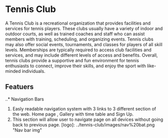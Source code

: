 # Tennis Club

A Tennis Club is a recreational organization that provides facilities and services for tennis players. These clubs usually have a variety of indoor and outdoor courts, as well as trained coaches and staff who can assist members with training, scheduling, and organizing events. Tennis clubs may also offer social events, tournaments, and classes for players of all skill levels. Memberships are typically required to access club facilities and services, and may include different levels of access and benefits. Overall, tennis clubs provide a supportive and fun environment for tennis enthusiasts to connect, improve their skills, and enjoy the sport with like-minded individuals.

## Featuers

..* Navigation Bars
1. Easly readable navigation system with 3 links to 3 different section of the web. Home page , Gallery with time table and Sign Up.
2. This section will allow user to navigate page on all devices without going back to previous page.
[logo]: ../tennis-club/images/nav%20bat.png "Nav bar img"
